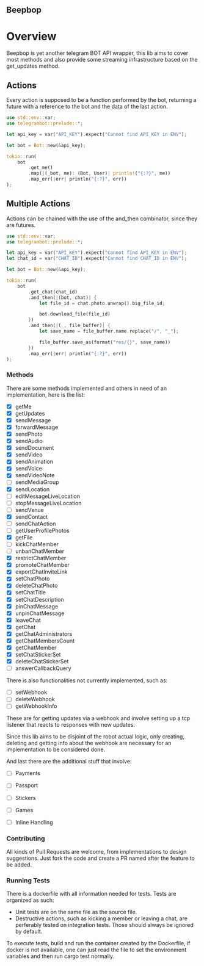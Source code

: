 ## Beepbop

# Overview

Beepbop is yet another telegram BOT API wrapper, this lib
aims to cover most methods and also provide some streaming
infrastructure based on the get_updates method.

## Actions

Every action is supposed to be a function performed by the bot,
returning a future with a reference to the bot and the data
of the last action.

```rust
use std::env::var;
use telegrambot::prelude::*;

let api_key = var("API_KEY").expect("Cannot find API_KEY in ENV");

let bot = Bot::new(&api_key);

tokio::run(
    bot
        .get_me()
        .map(|(_bot, me): (Bot, User)| println!("{:?}", me))
        .map_err(|err| println("{:?}", err))
);
```

## Multiple Actions

Actions can be chained with the use of the and_then combinator, since they are futures.


```rust
use std::env::var;
use telegrambot::prelude::*;

let api_key = var("API_KEY").expect("Cannot find API_KEY in ENV");
let chat_id = var("CHAT_ID").expect("Cannot find CHAT_ID in ENV");

let bot = Bot::new(&api_key);

tokio::run(
    bot
        .get_chat(chat_id)
        .and_then(|(bot, chat)| {
            let file_id = chat.photo.unwrap().big_file_id;

            bot.download_file(file_id)
        })
        .and_then(|(_, file_buffer)| {
            let save_name = file_buffer.name.replace("/", "_");

            file_buffer.save_as(format("res/{}", save_name))
        })
        .map_err(|err| println("{:?}", err))
);

```

### Methods

There are some methods implemented and others in need of an implementation, here is the list:

- [x] getMe
- [x] getUpdates
- [x] sendMessage
- [x] forwardMessage
- [x] sendPhoto
- [x] sendAudio
- [x] sendDocument
- [x] sendVideo
- [x] sendAnimation
- [x] sendVoice
- [x] sendVideoNote
- [ ] sendMediaGroup
- [x] sendLocation
- [ ] editMessageLiveLocation
- [ ] stopMessageLiveLocation
- [ ] sendVenue
- [x] sendContact
- [ ] sendChatAction
- [ ] getUserProfilePhotos
- [x] getFile
- [ ] kickChatMember
- [ ] unbanChatMember
- [x] restrictChatMember
- [x] promoteChatMember
- [x] exportChatInviteLink
- [x] setChatPhoto
- [x] deleteChatPhoto
- [x] setChatTitle
- [x] setChatDescription
- [x] pinChatMessage
- [x] unpinChatMessage
- [x] leaveChat
- [x] getChat
- [x] getChatAdministrators
- [x] getChatMembersCount
- [x] getChatMember
- [x] setChatStickerSet
- [x] deleteChatStickerSet
- [ ] answerCallbackQuery

There is also functionalities not currently implemented, such as:

- [ ] setWebhook
- [ ] deleteWebhook
- [ ] getWebhookInfo

These are for getting updates via a webhook and involve setting up a tcp listener that reacts to responses with new updates. 

Since this lib aims to be disjoint of the robot actual logic, only creating, deleting and getting info about the webhook are necessary for an implementation to be considered done.



And last there are the additional stuff that involve:



- [ ] Payments
- [ ] Passport
- [ ] Stickers
- [ ] Games
- [ ] Inline Handling



### Contributing

All kinds of Pull Requests are welcome, from implementations to design suggestions. Just fork the code and create a PR named after the feature to be added.


### Running Tests

There is a dockerfile with all information needed for tests. Tests are organized as such:

- Unit tests are on the same file as the source file.
- Destructive actions, such as kicking a member or leaving a chat, are perferably tested on integration
tests. Those should always be ignored by default.

To execute tests, build and run the container created by the Dockerfile, if docker is not available,
one can just read the file to set the environment variables and then run cargo test normally.
